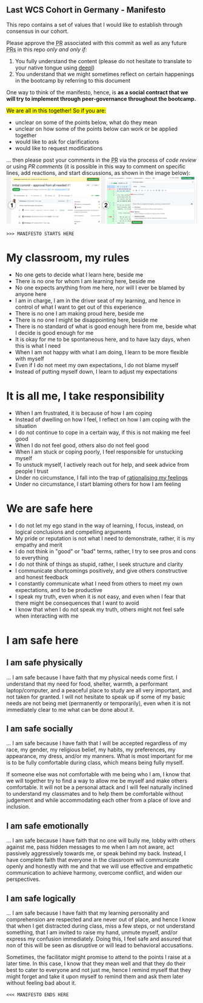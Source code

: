 ## Last WCS Cohort in Germany - Manifesto

This repo contains a set of values that I would like to establish through consensus in our cohort.

Please approve the <abbr title="Pull request">PR</abbr> associated with this commit as well as any future <abbr title="Pull requests">PRs</abbr> in this repo _only and only if:_
1. You fully understand the content (please do not hesitate to translate to your native tongue using [deepl](https://deepl.com))
2. You understand that we might sometimes reflect on certain happenings in the bootcamp by referring to this document 

One way to think of the manifesto, hence, is **as a social contract that we will try to implement through peer-governance throughout the bootcamp.**

<mark>We are all in this together! So if you are:</mark>

- unclear on some of the points below, what do they mean
- unclear on how some of the points below can work or be applied together
- would like to ask for clarifications
- would like to request modifications

... then please post your comments in the <abbr title="Pull request">PR</abbr> via the process of _code review_ or using _PR comments_ (it is possible in this way to comment on specific lines, add reactions, and start discussions, as shown in the image below):
![](./assets/pr_review_collage.png)

```
>>> MANIFESTO STARTS HERE
```

# My classroom, my rules

- No one gets to decide what I learn here, beside me
- There is no one for whom I am learning here, beside me
- No one expects anything from me here, nor will I ever be blamed by anyone here
- I am in charge, I am in the driver seat of my learning, and hence in control of what I want to get out of this experience
- There is no one I am making proud here, beside me 
- There is no one I might be disappointing here, beside me
- There is no standard of what is good enough here from me, beside what I decide is good enough for me
- It is okay for me to be spontaneous here, and to have lazy days, when this is what I need
- When I am not happy with what I am doing, I learn to be more flexible with myself
- Even if I do not meet my own expectations, I do not blame myself
- Instead of putting myself down, I learn to adjust my expectations

# It is all me, I take responsibility

- When I am frustrated, it is because of how I am coping
- Instead of dwelling on how I feel, I reflect on how I am coping with the situation
- I do not continue to cope in a certain way, if this is not making me feel good
- When I do not feel good, others also do not feel good
- When I am stuck or coping poorly, I feel responsible for unstucking myself
- To unstuck myself, I actively reach out for help, and seek advice from people I trust
- Under no circumstance, I fall into the trap of [rationalising my feelings](https://en.wikipedia.org/wiki/Emotional_reasoning)
- Under no circumstance, I start blaming others for how I am feeling

# We are safe here

- I do not let my ego stand in the way of learning, I focus, instead, on logical conclusions and compelling arguments
- My pride or reputation is not what I need to demonstrate, rather, it is my empathy and merit
- I do not think in "good" or "bad" terms, rather, I try to see pros and cons to everything
- I do not think of things as stupid, rather, I seek structure and clarity
- I communicate shortcomings positively, and give others constructive and honest feedback
- I constantly communicate what I need from others to meet my own expectations, and to be productive
- I speak my truth, even when it is not easy, and even when I fear that there might be consequences that I want to avoid
- I know that when I do not speak my truth, others might not feel safe when interacting with me

# I am safe here

## I am safe physically
... I am safe because I have faith that my physical needs come first. I understand that my need for food, shelter, warmth, a performant laptop/computer, and a peaceful place to study are all very important, and not taken for granted. I will not hesitate to speak up if some of my basic needs are not being met (permanently or temporarily), even when it is not immediately clear to me what can be done about it.

## I am safe socially
... I am safe because I have faith that I will be accepted regardless of my race, my gender, my religious belief, my habits, my preferences, my appearance, my dress, and/or my manners. What is most important for me is to be fully comfortable during class, which means being fully myself.

If someone else was not comfortable with me being who I am, I know that we will together try to find a way to allow me be myself and make others comfortable. It will not be a personal attack and I will feel naturally inclined to understand my classmates and to help them be comfortable without judgement and while accommodating each other from a place of love and inclusion.

## I am safe emotionally
... I am safe because I have faith that no one will bully me, lobby with others against me, pass hidden messages to me when I am not aware, act passively aggressively towards me, or speak behind my back. Instead, I have complete faith that everyone in the classroom will communicate openly and honestly with me and that we will use effective and empathetic communication to achieve harmony, overcome conflict, and widen our perspectives.

## I am safe logically
... I am safe because I have faith that my learning personality and comprehension are respected and are never out of place, and hence I know that when I get distracted during class, miss a few steps, or not understand something, that I am invited to raise my hand, unmute myself, and/or express my confusion immediately. Doing this, I feel safe and assured that non of this will be seen as disruptive or will lead to behavioral accusations.

Sometimes, the facilitator might promise to attend to the points I raise at a later time. In this case, I know that they mean well and that they do their best to cater to everyone and not just me, hence I remind myself that they might forget and take it upon myself to remind them and ask them later without feeling bad about it.

```
<<< MANIFESTO ENDS HERE
```